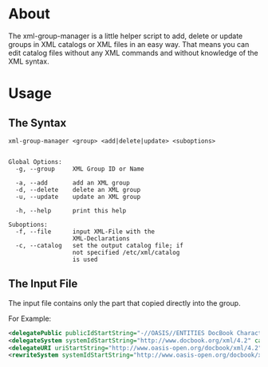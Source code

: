 # About
The xml-group-manager is a little helper script to add, delete or update groups in XML catalogs or XML files in an easy way. That means you can edit catalog files without any XML commands and without knowledge of the XML syntax.

# Usage

## The Syntax

```
xml-group-manager <group> <add|delete|update> <suboptions>


Global Options:
  -g, --group     XML Group ID or Name

  -a, --add       add an XML group
  -d, --delete    delete an XML group
  -u, --update    update an XML group

  -h, --help      print this help

Suboptions:
  -f, --file      input XML-File with the
                  XML-Declarations
  -c, --catalog   set the output catalog file; if
                  not specified /etc/xml/catalog
                  is used
```

## The Input File
The input file contains only the part that copied directly into the group.

For Example:
```xml
<delegatePublic publicIdStartString="-//OASIS//ENTITIES DocBook Character Entities V4.2//EN" catalog="file:///usr/share/xml/docbook/schema/dtd/4.2/catalog.xml"/>
<delegateSystem systemIdStartString="http://www.docbook.org/xml/4.2" catalog="file:///usr/share/xml/docbook/schema/dtd/4.2/catalog.xml"/>
<delegateURI uriStartString="http://www.oasis-open.org/docbook/xml/4.2" catalog="file:///usr/share/xml/docbook/schema/dtd/4.2/catalog.xml"/>
<rewriteSystem systemIdStartString="http://www.oasis-open.org/docbook/xml/4.2" rewritePrefix="file:///usr/share/xml/docbook/schema/dtd/4.2"/>
```
